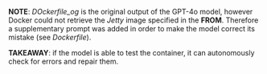 **NOTE**: _DOckerfile\_og_ is the original output of the GPT-4o model, however Docker could not retrieve the _Jetty_ image specified in the **FROM**. Therefore a supplementary prompt was added in order to make the model correct its mistake (see _Dockerfile_).

**TAKEAWAY**: if the model is able to test the container, it can autonomously check for errors and repair them.